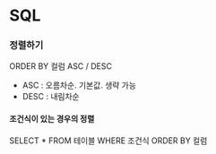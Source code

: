 # SQL

### 정렬하기
ORDER BY 컬럼 ASC / DESC
- ASC : 오름차순. 기본값. 생략 가능
- DESC : 내림차순

#### 조건식이 있는 경우의 정렬
SELECT * FROM 테이블 WHERE 조건식 ORDER BY 컬럼
